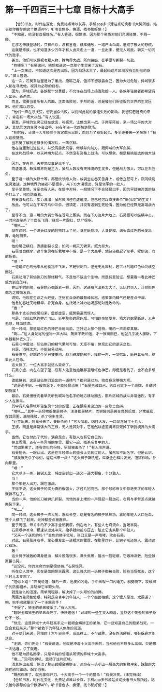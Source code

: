 # 第一千四百三十七章 目标十大高手
        【告知书友，时代在变化，免费站点难以长存，手机app多书源站点切换看书大势所趋，站长给你推荐的这个换源APP，听书音色多、换源、找书都好使！】
       “不知道，他没有自报姓名。”有人答道，很愤懑，因为那个帝族对他们充满轻蔑，不屑一顾。
       在那名帝族登场时，只有击杀，没有言语，横推诸敌，一路尸山血海，造成了极大的恐慌。
       这就是帝族，也不知道多少万年才有人出来走上一遭，一旦出手，便无人可敌，斩灭一切同代的敌手。
       甚至，他们可以傲视老辈人物，跨境界大战，所向披靡，徒手便可撕裂一切敌。
       “在哪里？”石昊询问，他想知道这一次那个生灵来了没有。
       “上一次来过，不知道这次是否出现，因为战场太大了，最起码这片区域没有见到他的身影。”那人答道。
       这一次，石昊来这里是为了激战，磨砺己身，但却不想暴露自己，因为太过危险，异域很多人都在寻找他，视其为必除的目标。
       因为，异域好战，各族都十分勇猛，不允许在战场上接连败给一人，各族年轻强者都希望有人出头，斩杀荒。
       而且，需要当着所有人的面，正面击败他，不然的话，总是被他们所征服的世界的生灵压制，他们难以忍受。
       “他们一直在寻找荒，想要当众击败，以挽回此前的接连失败的影响，我想荒若是真的来了，肯定有一场大决战。”有人说道。
       甚至，异域的生灵已经在放言，叫板荒，让他出来一战，于两军阵前，来一场公平的大对决，其他层次的生灵不会出手，只有年轻一代的翘楚登场。
       “到时候，异域十大年轻高手肯定都会出现，而且为了稳妥起见，多半还要来一名帝族！”有人这般猜测。
       当石昊了解到足够多的情况后，一阵沉默。
       他在这里谢过这些人，并没有露出真容，继续杀向前方，跟异域的大军血拼。
       在这片战场中，以天神境为起点，不然没有资格上战场，可以想象，都是精挑细选的强大战士。
       因为，在外界，天神境就算是高手了。
       而虚道境、斩我境界则是主力，虽然人数没有天神境的生灵多，但是战力强大，可以左右胜负。
       至于遁一境的大修士等，都是统领级人物，或骑坐在吞天兽身上，或傲立苍穹上，跟同级别生灵激战。这种境界的强者不是很多，离下方大漠很远，算是领军的一批人。
       至于至尊境，肯定也有人来，在暗中对峙，一般情况下不会轻易出手，因为早就被对面的敌手盯上了，相互防备着。
       石昊渡劫过后，实力激增，虽然依旧还在虚道境，但已经可以直接击杀“斩我境”的生灵！
       故此，他可以在千军万马中冲杀，很镇定，并没有遇到生死险情，因为他已经算是高端战力了。
       至尊不出，遁一境的大骑士等在苍穹上厮杀，而在下方这片大地上，石昊便可以纵横冲击，一时间直接杀了个血花飞溅，身后一片殷红，伏尸很多。
       “嗷吼……”
       就在这时，一个满头红发的怪物盯上了他，身在斩我境，人身蛇躯，满头血红色的长发乱舞，电射而来。
       啪！
       他的尾巴横扫，直接割裂长空，如同一柄天刀劈来，威力巨大。
       石昊暗自揣摩，这个生灵在斩我境中不俗，是一个大高手，他轻轻抬起了左手，捏剑诀，向前斩去。
       “哧！”
       一道暗红色的光束从他食指中飞出，不是很刺目，但是无比犀利，若古朴的暗红色仙剑横空而过。
       石昊动用了斩仙铡刀的那缕精气，不是他不敌这个生物，而是有意验证，想要看一看此神芒威力到底怎样。
       在出手的刹那，石昊的心都跟着一颤，因为，这道精气消耗太大了，无比的惊人，让他脸色都为之微微发白。
       须知，他现在生命之火旺盛，正处在自身的最巅峰状态，结果体内精气还是差点干涸。
       他急忙吞吐天地精华，补充自身，在战场上神力枯竭那绝对是致命的。
       “轰！”
       那条十丈长的蛇尾扫来，震断虚空，威势霸道而惊人。
       可是，当暗红色的神芒飞出，斩中那条的尾巴后，可怕的事情发生，粗大的蛇尾断落，无声无息，鲜血喷洒。
       同一时间，那道暗红色的神芒击射向前，正好迎上那个怪物，噗的一声洞穿其躯。
       “啊……”这人身蛇尾的怪物一声大叫，简直不敢相信，才一照面而已，他就几乎被人腰斩，下半截躯体丢失了。
       石昊心中震动，斩仙铡刀的精气果然可怕，无坚不摧，体现出它的逆天之处。
       只是，消耗太大，不能轻易动用。
       石昊腾空，迎向这个早已被重创、战力锐减的敌手，噗的一声，一掌劈出，斩开其头颅，结果此人性命。
       这太快了，一位大高手就这么毙命了。
       石昊心虚，向左右望了望，没有人注意他施展那道暗红色神芒，即便是看到了，也不会多想什么。
       谁能猜到，这是战仙铡刀溢出的一道精气？都只是以为，他自身足够强大呢。
       “这是杀手锏，一般情况下，不能轻易动用！”石昊告诫自己，给自己留下一个底牌，关键时刻施展！
       最后，石昊慢慢向着早先听到喊叫他名字的地方移动而去，那片区域的战斗非常激烈，有不少人在厮杀。
       其中有几名异域年轻生灵十分的凶猛，正在跟帝关这边的一些修士血拼。
       “嗷吼……”其中一头怪物很像是狮子，浑身都是鳞片，而狮鬓则是黄金骨刺组成，非常威猛，在其周围，满地残肢，杀了很多生灵。
       “让荒出来，我兄长来了，要斩杀他！”它大叫着，凶性大发，一口就吞掉了十几人。
       王族，而且是非常强大的王族，无人是其对手，它居然以虚道境界拼死掉了斩我境界的大高手。
       当然，它也付出了代价，满身是血，有敌人也有它自己的。
       在其周围，还有一些异域的生灵，跟它一起，搏杀帝关中的人。
       “荒如果来了，还有你叫的份吗，早就被击杀了！”有人冷声道。
       石昊抬头，一眼认出，这是在年轻修士的盛会上见到过的人，虽然叫不出名字，但是认识。
       “那我就先杀了你们，逼荒出来一战！”这头狮子嘶吼道，浑身金色鳞片发光，铿锵作响，扑向那里。
       “哧！”
       它大爪子一挥，锋锐无比，将虚空抓出一道又一道大裂痕，十分骇人。
       当！
       那个年轻人出刀，跟它激战。
       不得不说，这头狮子的实力真的很强大，才过几招而已，那个号称帝关中惊艳天才的年轻人就挡不住了。
       当的一声，他的长刀被狮爪抓裂，而他的身上噗的一声冒起一股血花，右肩与手臂差点就被撕裂下来。
       “吼……”
       同一时间，这头狮子一声大吼，震动长空，这是有名的狮子吼神功，震的年轻人大口吐血，整个人横飞了起来，元神都差点被震碎。
       至于周围，帝关中的不少高手全部萎靡，倒在地上，有些人七窍流血，当场暴毙。
       石昊眼神冰冷，极速从远处冲来，抬手就向前方压去，阻止它击杀那个年轻人。
       “又来一个送死的吗？”金色的狮子低吼，张口又是一声咆哮，攻击石昊。
       对此，石昊张开右手，掌心爆发出一道粗大的雷霆，在那里炸开，比狮子吼还惊人，震动这片战场。
       轰！
       这头狮子被轰的满身是血，鳞片脱落很多，满头焦黑，冒出一股轻烟，它眼神涣散，险些被直接击毙。
       “还没死，你的生命力倒是很顽强。”石昊惊异。
       听在众人耳中，实在是如同惊天霹雳，这么强大的一头狮子都被击败，险些当场死去，这个年轻人太变态了。
       “送你上路！”石昊说道，噗的一声，迅疾如闪电，手中出现一口闪电刀，斜劈而下，攻破狮子的防御祖术，并斩掉它半颗头颅。
       就是这么的迅速，简单而粗暴，解决掉了一头可怕的凶狮。
       周围的生灵都傻眼，特别是帝关中的年轻人，一个个面面相觑，这个猛人是谁，太霸道了吧，抬手间就覆灭了一个王族高手！
       “不好了，狮王的弟弟被杀了。”有人大吼。
       “碧眼金鳞狮王的弟弟战死了，快快送信！”异域的一些生灵大喊着，显然这个死去的狮子身份不一般。
       “快走，这是异域十大年轻高手之一碧眼金鳞狮王的弟弟，它一旦知道自己的胞弟战死，一定会发狂杀来。”那个被救下的年轻人焦急的说道。
       对于他们来说，异域的十大年轻高手，高高在上，不可战胜，没有办法硬撼，唯有躲避才能活命。
       “无妨，你们先走！”石昊说道，他就是冲着十大高手来的，当然他也不想多么高调，只是想一击远遁，杀了就走。
       他不是为扬名而来，只是单纯的想猎杀所谓的异域十大高手。
       “嗷……”沉闷的狮吼，震动了这片区域。
       消息传出去后，惊动了那头碧眼金鳞狮王，远方有一头小山一般高大的生物冲来，踩踏的大漠在剧烈震动，烟尘滔天。
       “既然你来了，就先拿你开刀，十大高手一个一个的猎杀！”石昊冷笑。（未完待续）
       【告知书友，时代在变化，免费站点难以长存，手机app多书源站点切换看书大势所趋，站长给你推荐的这个换源APP，听书音色多、换源、找书都好使！】